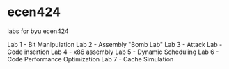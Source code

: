 # ecen424
labs for byu ecen424

Lab 1 - Bit Manipulation
Lab 2 - Assembly "Bomb Lab"
Lab 3 - Attack Lab - Code insertion
Lab 4 - x86 assembly
Lab 5 - Dynamic Scheduling 
Lab 6 - Code Performance Optimization
Lab 7 - Cache Simulation

